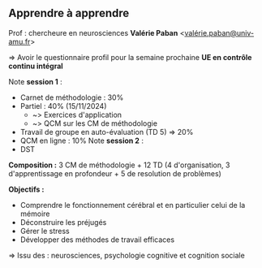 ## Apprendre à apprendre
Prof : chercheure en neurosciences
**Valérie Paban** <valérie.paban@univ-amu.fr>

=> Avoir le questionnaire profil pour la semaine prochaine
**UE en contrôle continu intégral**

Note **session 1** :
- Carnet de méthodologie : 30%
- Partiel : 40% (15/11/2024)
	- ~> Exercices d'application 
	- ~> QCM sur les CM de méthodologie
- Travail de groupe en auto-évaluation (TD 5) => 20%
- QCM en ligne : 10%
Note **session 2** :
- DST

**Composition :** 3 CM de méthodologie + 12 TD (4 d'organisation, 3 d'apprentissage en profondeur + 5 de resolution de problèmes)

**Objectifs :** 
- Comprendre le fonctionnement cérébral et en particulier celui de la mémoire
- Déconstruire les préjugés
- Gérer le stress
- Développer des méthodes de travail efficaces

=> Issu des : neurosciences, psychologie cognitive et cognition sociale

